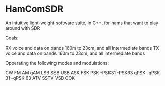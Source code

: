 # HamComSDR
An intuitive light-weight software suite, in C++, for hams that want to play around with SDR

Goals:

RX voice and data on bands 160m to 23cm, and all intermediate bands
TX voice and data on bands 160m to 23cm, and all intermediate bands

Opperating the following modes and modulations:

CW
FM
AM
qAM
LSB
SSB
USB
ASK
FSK
PSK
  -PSK31
  -PSK63
qPSK
  -qPSK 31
  -qPSK 63
ATV
SSTV
VSB
OOK





